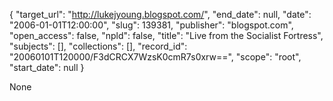 {
  "target_url": "http://lukejyoung.blogspot.com/", 
  "end_date": null, 
  "date": "2006-01-01T12:00:00", 
  "slug": 139381, 
  "publisher": "blogspot.com", 
  "open_access": false, 
  "npld": false, 
  "title": "Live from the Socialist Fortress", 
  "subjects": [], 
  "collections": [], 
  "record_id": "20060101T120000/F3dCRCX7WzsK0cmR7s0xrw==", 
  "scope": "root", 
  "start_date": null
}

None